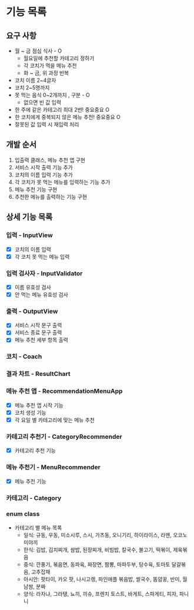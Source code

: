 # 기능 목록

## 요구 사항
- 월 ~ 금 점심 식사 - O
  - 월요일에 추천할 카테고리 정하기
  - 각 코치가 먹을 메뉴 추천
  - 화 ~ 금, 위 과정 반복
- 코치 이름 2~4글자
- 코치 2~5명까지
- 못 먹는 음식 0~2개까지 , 구분 - O
  - 없으면 빈 값 입력
- 한 주에 같은 카테고리 최대 2번! 중요중요 O
- 한 코치에게 중복되지 않은 메뉴 추천! 중요중요 O
- 잘못된 값 입력 시 재입력 처리

## 개발 순서
1. 입출력 클래스, 메뉴 추천 앱 구현
2. 서비스 시작 출력 기능 추가
3. 코치의 이름 입력 기능 추가
4. 각 코치가 못 먹는 메뉴를 입력하는 기능 추가
5. 메뉴 추천 기능 구현
6. 추천한 메뉴를 출력하는 기능 구현

## 상세 기능 목록

### 입력 - InputView
- [x] 코치의 이름 입력
- [x] 각 코치 못 먹는 메뉴 입력

### 입력 검사자 - InputValidator
- [x] 이름 유효성 검사
- [x] 안 먹는 메뉴 유효성 검사

### 출력 - OutputView
- [x] 서비스 시작 문구 출력
- [x] 서비스 종료 문구 출력
- [x] 메뉴 추천 세부 항목 출력
### 코치 - Coach

### 결과 차트 - ResultChart 

### 메뉴 추천 앱 - RecommendationMenuApp
- [x] 메뉴 추천 앱 시작 기능
- [x] 코치 생성 기능
- [x] 각 요일 별 카테고리에 맞는 메뉴 추천

### 카테고리 추천기 - CategoryRecommender
- [x] 카테고리 추천 기능
### 메뉴 추천기  - MenuRecommender
- [x] 메뉴 추천 기능
### 카테고리 - Category
### enum class
- 카테고리 별 메뉴 목록 
  - 일식: 규동, 우동, 미소시루, 스시, 가츠동, 오니기리, 하이라이스, 라멘, 오코노미야끼
  - 한식: 김밥, 김치찌개, 쌈밥, 된장찌개, 비빔밥, 칼국수, 불고기, 떡볶이, 제육볶음
  - 중식: 깐풍기, 볶음면, 동파육, 짜장면, 짬뽕, 마파두부, 탕수육, 토마토 달걀볶음, 고추잡채
  - 아시안: 팟타이, 카오 팟, 나시고렝, 파인애플 볶음밥, 쌀국수, 똠얌꿍, 반미, 월남쌈, 분짜
  - 양식: 라자냐, 그라탱, 뇨끼, 끼슈, 프렌치 토스트, 바게트, 스파게티, 피자, 파니니